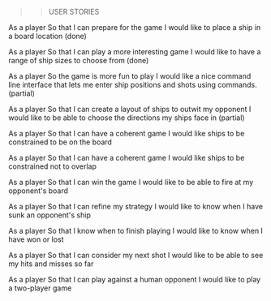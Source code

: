 >> USER STORIES

As a player
So that I can prepare for the game
I would like to place a ship in a board location
(done)

As a player
So that I can play a more interesting game
I would like to have a range of ship sizes to choose from
(done)

As a player
So the game is more fun to play
I would like a nice command line interface that lets me enter ship positions and
shots using commands.
(partial)

As a player
So that I can create a layout of ships to outwit my opponent
I would like to be able to choose the directions my ships face in
(partial)

As a player
So that I can have a coherent game
I would like ships to be constrained to be on the board

As a player
So that I can have a coherent game
I would like ships to be constrained not to overlap

As a player
So that I can win the game
I would like to be able to fire at my opponent's board

As a player
So that I can refine my strategy
I would like to know when I have sunk an opponent's ship

As a player
So that I know when to finish playing
I would like to know when I have won or lost

As a player
So that I can consider my next shot
I would like to be able to see my hits and misses so far

As a player
So that I can play against a human opponent
I would like to play a two-player game